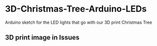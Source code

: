 # 3D-Christmas-Tree-Arduino-LEDs
Arduino sketch for the LED lights that go with our 3D print Christmas Tree 
## 3D print image in Issues
